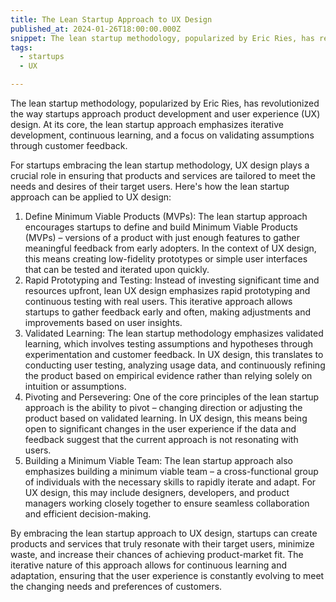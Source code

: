 ```yaml
---
title: The Lean Startup Approach to UX Design
published_at: 2024-01-26T18:00:00.000Z
snippet: The lean startup methodology, popularized by Eric Ries, has revolutionized the way startups approach product development and user experience (UX) design.
tags:
  - startups
  - UX

---
```


The lean startup methodology, popularized by Eric Ries, has revolutionized the way startups approach product development and user experience (UX) design. At its core, the lean startup approach emphasizes iterative development, continuous learning, and a focus on validating assumptions through customer feedback.

For startups embracing the lean startup methodology, UX design plays a crucial role in ensuring that products and services are tailored to meet the needs and desires of their target users. Here's how the lean startup approach can be applied to UX design:

  1. Define Minimum Viable Products (MVPs): The lean startup approach encourages startups to define and build Minimum Viable Products (MVPs) – versions of a product with just enough features to gather meaningful feedback from early adopters. In the context of UX design, this means creating low-fidelity prototypes or simple user interfaces that can be tested and iterated upon quickly.
  2. Rapid Prototyping and Testing: Instead of investing significant time and resources upfront, lean UX design emphasizes rapid prototyping and continuous testing with real users. This iterative approach allows startups to gather feedback early and often, making adjustments and improvements based on user insights.
  3. Validated Learning: The lean startup methodology emphasizes validated learning, which involves testing assumptions and hypotheses through experimentation and customer feedback. In UX design, this translates to conducting user testing, analyzing usage data, and continuously refining the product based on empirical evidence rather than relying solely on intuition or assumptions.
  4. Pivoting and Persevering: One of the core principles of the lean startup approach is the ability to pivot – changing direction or adjusting the product based on validated learning. In UX design, this means being open to significant changes in the user experience if the data and feedback suggest that the current approach is not resonating with users.
  5. Building a Minimum Viable Team: The lean startup approach also emphasizes building a minimum viable team – a cross-functional group of individuals with the necessary skills to rapidly iterate and adapt. For UX design, this may include designers, developers, and product managers working closely together to ensure seamless collaboration and efficient decision-making.

By embracing the lean startup approach to UX design, startups can create products and services that truly resonate with their target users, minimize waste, and increase their chances of achieving product-market fit. The iterative nature of this approach allows for continuous learning and adaptation, ensuring that the user experience is constantly evolving to meet the changing needs and preferences of customers.